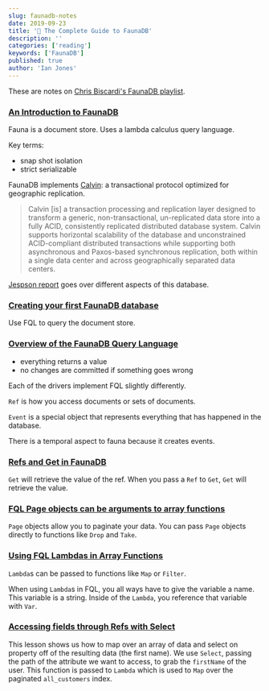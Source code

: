 ```yaml
---
slug: faunadb-notes
date: 2019-09-23
title: '📝 The Complete Guide to FaunaDB'
description: ''
categories: ['reading']
keywords: ['FaunaDB']
published: true
author: 'Ian Jones'
---
```


These are notes on [Chris Biscardi's FaunaDB playlist](https://egghead.io/playlists/the-complete-guide-to-faunadb-74bef44b).

### [An Introduction to FaunaDB](https://egghead.io/lessons/egghead-an-introduction-to-faunadb?pl=the-complete-guide-to-faunadb-74bef44b)

Fauna is a document store. Uses a lambda calculus query language.

Key terms:

- snap shot isolation
- strict serializable

FaunaDB implements [Calvin](https://blog.acolyer.org/2019/03/29/calvin-fast-distributed-transactions-for-partitioned-database-systems/): a transactional protocol optimized for geographic replication.

> Calvin [is] a transaction processing and replication layer designed to transform a generic, non-transactional, un-replicated data store into a fully ACID, consistently replicated distributed database system. Calvin supports horizontal scalability of the database and unconstrained ACID-compliant distributed transactions while supporting both asynchronous and Paxos-based synchronous replication, both within a single data center and across geographically separated data centers.

[Jespson report](https://jepsen.io/analyses/faunadb-2.5.4) goes over different aspects of this database.

### [Creating your first FaunaDB database](https://egghead.io/lessons/egghead-creating-your-first-faunadb-database?pl=the-complete-guide-to-faunadb-74bef44b)

Use FQL to query the document store.

### [Overview of the FaunaDB Query Language](https://egghead.io/lessons/egghead-overview-of-the-faunadb-query-language?pl=the-complete-guide-to-faunadb-74bef44b)

- everything returns a value
- no changes are committed if something goes wrong

Each of the drivers implement FQL slightly differently.

`Ref` is how you access documents or sets of documents.

`Event` is a special object that represents everything that has happened in the database.

There is a temporal aspect to fauna because it creates events.

### [Refs and Get in FaunaDB](https://egghead.io/lessons/egghead-refs-and-get-in-faunadb?pl=the-complete-guide-to-faunadb-74bef44b)

`Get` will retrieve the value of the ref. When you pass a `Ref` to `Get`, `Get` will retrieve the value.

### [FQL Page objects can be arguments to array functions](https://egghead.io/lessons/egghead-fql-page-objects-can-be-arguments-to-array-functions?pl=the-complete-guide-to-faunadb-74bef44b)

`Page` objects allow you to paginate your data. You can pass `Page` objects directly to functions like `Drop` and `Take`.

### [Using FQL Lambdas in Array Functions](https://egghead.io/lessons/egghead-using-fql-lambdas-in-array-functions?pl=the-complete-guide-to-faunadb-74bef44b)

`Lambda`s can be passed to functions like `Map` or `Filter`.

When using `Lambda`s in FQL, you all ways have to give the variable a name. This variable is a string. Inside of the `Lambda`, you reference that variable with `Var`.

### [Accessing fields through Refs with Select](https://egghead.io/lessons/egghead-accessing-fields-through-refs-with-select?pl=the-complete-guide-to-faunadb-74bef44b)

This lesson shows us how to map over an array of data and select on property off of the resulting data (the first name). We use `Select`, passing the path of the attribute we want to access, to grab the `firstName` of the user. This function is passed to `Lambda` which is used to `Map` over the paginated `all_customers` index.
